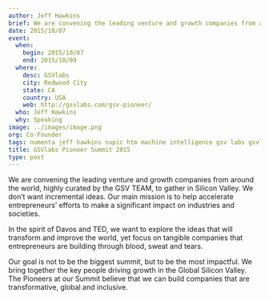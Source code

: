 ```yaml
---
author: Jeff Hawkins
brief: We are convening the leading venture and growth companies from around the world, highly curated by the GSV TEAM, to gather in Silicon Valley. We don’t want incremental ideas
date: 2015/10/07
event:
  when:
    begin: 2015/10/07
    end: 2015/10/09
  where:
    desc: GSVlabs
    city: Redwood City
    state: CA
    country: USA
    web: http://gsvlabs.com/gsv-pioneer/
  who: Jeff Hawkins
  why: Speaking
image: ../images/image.png
org: Co-Founder
tags: numenta jeff hawkins nupic htm machine intelligence gsv labs gsvlabs pioneer summit
title: GSVlabs Pioneer Summit 2015
type: post
---
```


We are convening the leading venture and growth companies from around the world,
highly curated by the GSV TEAM, to gather in Silicon Valley. We don’t want
incremental ideas. Our main mission is to help accelerate entrepreneurs’ efforts
to make a significant impact on industries and societies.

In the spirit of Davos and TED, we want to explore the ideas that will transform
and improve the world, yet focus on tangible companies that entrepreneurs are
building through blood, sweat and tears.

Our goal is not to be the biggest summit, but to be the most impactful. We bring
together the key people driving growth in the Global Silicon Valley. The
Pioneers at our Summit believe that we can build companies that are
transformative, global and inclusive.
